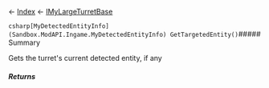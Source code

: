 ← [Index](Api-Index) ← [IMyLargeTurretBase](Sandbox.ModAPI.Ingame.IMyLargeTurretBase)

```csharp[MyDetectedEntityInfo](Sandbox.ModAPI.Ingame.MyDetectedEntityInfo) GetTargetedEntity()```##### Summary

Gets the turret's current detected entity, if any

##### Returns



